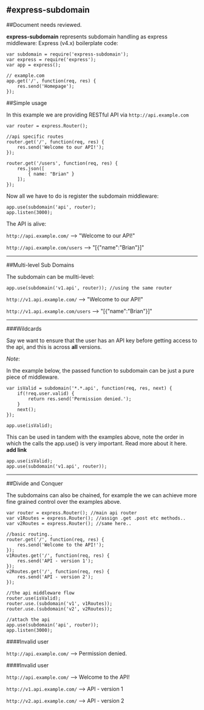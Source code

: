 #express-subdomain
------------------

##Document needs reviewed.


__express-subdomain__ represents subdomain handling as express middleware: Express (v4.x) boilerplate code:
    
    var subdomain = require('express-subdomain');
    var express = require('express');
    var app = express();
    
    // example.com
    app.get('/', function(req, res) {
        res.send('Homepage');
    });
    
##Simple usage

In this example we are providing RESTful API via `http://api.example.com`
    
    var router = express.Router();
    
    //api specific routes
    router.get('/', function(req, res) {
        res.send('Welcome to our API!');
    });
    
    router.get('/users', function(req, res) {
        res.json([
            { name: "Brian" }
        ]);
    });
    
Now all we have to do is register the subdomain middleware:
    
    app.use(subdomain('api', router);
    app.listen(3000);
    
The API is alive: 

`http://api.example.com/` --> "Welcome to our API!"

`http://api.example.com/users` --> "[{"name":"Brian"}]"

----------

##Multi-level Sub Domains

The subdomain can be mullti-level:

    app.use(subdomain('v1.api', router)); //using the same router
    
`http://v1.api.example.com/` --> "Welcome to our API!"

`http://v1.api.example.com/users` --> "[{"name":"Brian"}]"

----------

###Wildcards

Say we want to ensure that the user has an API key before getting access to the api, and this is across __all__ versions.

_Note_:

In the example below, the passed function to subdomain can be just a pure piece of middleware.
    
    var isValid = subdomain('*.*.api', function(req, res, next) {
        if(!req.user.valid) {
            return res.send('Permission denied.');
        }
        next();
    });
    
    app.use(isValid);
    
This can be used in tandem with the examples above, note the order in which the calls the app.use() is very important. Read more about it here. __add link__


    app.use(isValid);
    app.use(subdomain('v1.api', router));
    

----------
##Divide and Conquer
    
The subdomains can also be chained, for example the we can achieve more fine grained control over the examples above.

    var router = express.Router(); //main api router
    var v1Routes = express.Router(); //assign .get .post etc methods..
    var v2Routes = express.Router(); //same here..
    
    //basic routing..
    router.get('/', function(req, res) {
        res.send('Welcome to the API!');
    });
    v1Routes.get('/', function(req, res) {
        res.send('API - version 1');
    });
    v2Routes.get('/', function(req, res) {
        res.send('API - version 2');
    });
    
    //the api middleware flow
    router.use(isValid);
    router.use.(subdomain('v1', v1Routes));
    router.use.(subdomain('v2', v2Routes));
    
    //attach the api
    app.use(subdomain('api', router));
    app.listen(3000);
    
####Invalid user

`http://api.example.com/` --> Permission denied.

####Invalid user
    
`http://api.example.com/` --> Welcome to the API!

`http://v1.api.example.com/` --> API - version 1

`http://v2.api.example.com/` --> API - version 2
    
    
